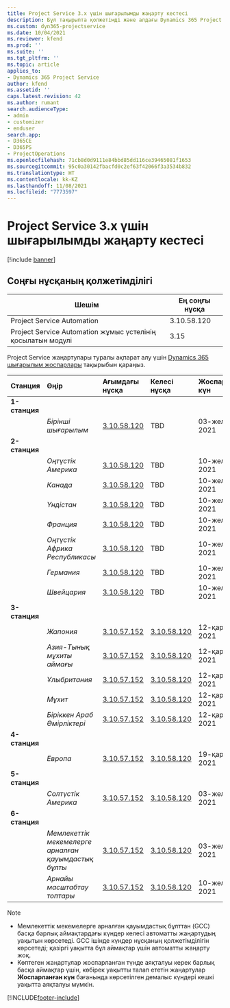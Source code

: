 ```yaml
---
title: Project Service 3.x үшін шығарылымды жаңарту кестесі
description: Бұл тақырыпта қолжетімді және алдағы Dynamics 365 Project Service Automation шығарылымдары туралы ақпарат берілген.
ms.custom: dyn365-projectservice
ms.date: 10/04/2021
ms.reviewer: kfend
ms.prod: ''
ms.suite: ''
ms.tgt_pltfrm: ''
ms.topic: article
applies_to:
- Dynamics 365 Project Service
author: kfend
ms.assetid: ''
caps.latest.revision: 42
ms.author: rumant
search.audienceType:
- admin
- customizer
- enduser
search.app:
- D365CE
- D365PS
- ProjectOperations
ms.openlocfilehash: 71cb8d0d9111e84bbd85dd116ce39465081f1653
ms.sourcegitcommit: 95c0a30142fbacfd0c2ef63f42066f3a3534b832
ms.translationtype: HT
ms.contentlocale: kk-KZ
ms.lasthandoff: 11/08/2021
ms.locfileid: "7773597"
---
```

# <a name="update-release-schedule-for-project-service-3x"></a>Project Service 3.x үшін шығарылымды жаңарту кестесі

[!include [banner](../includes/psa-now-project-operations.md)]

## <a name="latest-version-availability"></a>Соңғы нұсқаның қолжетімділігі

| Шешім  | Ең соңғы нұсқа |
|-------|----|
| Project Service Automation    | 3.10.58.120 |
| Project Service Automation жұмыс үстелінің қосылатын модулі                | 3.15          |

Project Service жаңартулары туралы ақпарат алу үшін [Dynamics 365 шығарылым жоспарлары](/dynamics365/release-plans/) тақырыбын қараңыз. 

| Станция  | Өңір | Ағымдағы нұсқа | Келесі нұсқа |  Жоспарланған күн
| :---   | :---   | :---   | :---   |:---   |         
|<strong>1-станция</strong> | |  |  | |
| | <i>Бірінші шығарылым</i> | [3.10.58.120](whats-new-ur-37.md) | TBD | 03-желтоқсан, 2021
|<strong>2-станция</strong> | |  |  | |
| | <i>Оңтүстік Америка</i> | [3.10.58.120](whats-new-ur-37.md) | TBD | 10-желтоқсан, 2021
| | <i>Канада</i> | [3.10.58.120](whats-new-ur-37.md) | TBD | 10-желтоқсан, 2021
| | <i>Үндістан</i> | [3.10.58.120](whats-new-ur-37.md) | TBD | 10-желтоқсан, 2021
| | <i>Франция</i> | [3.10.58.120](whats-new-ur-37.md) | TBD | 10-желтоқсан, 2021
| | <i>Оңтүстік Африка Республикасы</i> | [3.10.58.120](whats-new-ur-37.md) | TBD | 10-желтоқсан, 2021
| | <i>Германия</i> | [3.10.58.120](whats-new-ur-37.md) | TBD | 10-желтоқсан, 2021
| | <i>Швейцария</i> | [3.10.58.120](whats-new-ur-37.md) | TBD | 10-желтоқсан, 2021
|<strong>3-станция</strong> | |  |  | |
| | <i>Жапония</i> | [3.10.57.152](whats-new-ur-36.md) | [3.10.58.120](whats-new-ur-37.md) | 12-қараша, 2021
| | <i>Азия-Тынық мұхиты аймағы</i> | [3.10.57.152](whats-new-ur-36.md) | [3.10.58.120](whats-new-ur-37.md) | 12-қараша, 2021
| | <i>Ұлыбритания</i> | [3.10.57.152](whats-new-ur-36.md) | [3.10.58.120](whats-new-ur-37.md) | 12-қараша, 2021
| | <i>Мұхит</i> | [3.10.57.152](whats-new-ur-36.md) | [3.10.58.120](whats-new-ur-37.md) | 12-қараша, 2021
| | <i>Біріккен Араб Әмірліктері</i> | [3.10.57.152](whats-new-ur-36.md) | [3.10.58.120](whats-new-ur-37.md) | 12-қараша, 2021
|<strong>4-станция</strong> | |  |  | |
| | <i>Европа</i> | [3.10.57.152](whats-new-ur-36.md) | [3.10.58.120](whats-new-ur-37.md) | 19-қараша, 2021
|<strong>5-станция</strong> | |  |  | |
| | <i>Солтүстік Америка</i> | [3.10.57.152](whats-new-ur-36.md) | [3.10.58.120](whats-new-ur-37.md) | 03-желтоқсан, 2021
|<strong>6-станция</strong> | |  |  | |
| | <i>Мемлекеттік мекемелерге арналған қауымдастық бұлты</i> | [3.10.57.152](whats-new-ur-36.md) | [3.10.58.120](whats-new-ur-37.md) | 03-желтоқсан, 2021
| | <i>Арнайы масштабтау топтары</i> | [3.10.57.152](whats-new-ur-36.md) | [3.10.58.120](whats-new-ur-37.md) | 10-желтоқсан, 2021



>[!Note]
> - Мемлекеттік мекемелерге арналған қауымдастық бұлттан (GCC) басқа барлық аймақтардағы күндер келесі автоматты жаңартудың уақытын көрсетеді. GCC ішінде күндер нұсқаның қолжетімділігін көрсетеді; қазіргі уақытта бұл аймақтар үшін автоматты жаңарту жоқ.
> - Көптеген жаңартулар жоспарланған түнде аяқталуы керек барлық басқа аймақтар үшін, көбірек уақытты талап ететін жаңартулар **Жоспарланған күн** бағанында көрсетілген демалыс күндері кешкі уақытта аяқталуы мүмкін.


[!INCLUDE[footer-include](../includes/footer-banner.md)]
